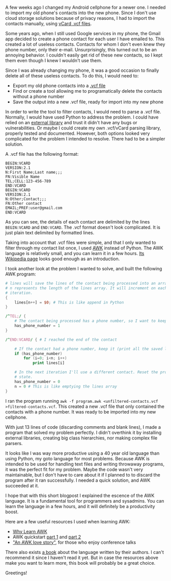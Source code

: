 <!--
.. title: Filtering my phone contacts with AWK
.. slug: filtrando-mis-contactos-del-celular-con-awk
.. date: 2021-06-26 19:38:49 UTC-03:00
.. tags: awk,unix,android
.. category: 
.. link: 
.. description: 
.. type: text
-->

A few weeks ago I changed my Android cellphone for a newer one. I needed to
import my old phone's contacts into the new phone. Since I don't use cloud
storage solutions because of privacy reasons, I had to import the contacts
manually, using [vCard .vcf files][vcf].

[vcf]: https://en.wikipedia.org/wiki/VCard

Some years ago, when I still used Google services in my phone, the Gmail app
decided to create a phone contact for each user I have emailed to. This created
a lot of useless contacts. Contacts for whom I don't even knew they phone
number, only their e-mail. Unsurprisingly, this turned out to be an annoying
behavior. I couldn't easily get rid of these new contacts, so I kept them even
though I knew I wouldn't use them.

Since I was already changing my phone, it was a good occasion to finally delete
all of these useless contacts. To do this, I would need to:

* Export my old phone contacts into a [.vcf file][vcf]
* Find or create a tool allowing me to programatically delete the contacts
  without a phone number
* Save the output into a new .vcf file, ready for import into my new phone

In order to write the tool to filter contacts, I would need to parse a .vcf
file. Normally, I would have used Python to address the problem. I could have
relied on an [external library][python-vcard] and trust it didn't have any bugs
or vulnerabilities. Or maybe I could create my own .vcf/vCard parsing library,
properly tested and documented. However, both options looked very complicated
for the problem I intended to resolve. There had to be a simpler solution.

[python-vcard]: https://gitlab.com/victor-engmark/vcard

A .vcf file has the following format:

```
BEGIN:VCARD
VERSION:2.1
N:First Name;Last name;;;
FN:Visible Name
TEL;CELL:123-456-789
END:VCARD
BEGIN:VCARD
VERSION:2.1
N:Other;Contact;;;
FN:Other contact
EMAIL;PREF:user@gmail.com
END:VCARD
```

As you can see, the details of each contact are delimited by the lines
`BEGIN:VCARD` and `END:VCARD`. The .vcf format doesn't look complicated. It is
just plain text delimited by formatted lines.

Taking into account that .vcf files were simple, and that I only wanted to
filter through my contact list once, I used [AWK][awk] instead of Python. The
AWK language is relatively small, and you can learn it in a few hours. [Its
Wikipedia page][awk] looks good enough as an introduction.

[awk]: https://en.wikipedia.org/wiki/AWK

I took another look at the problem I wanted to solve, and built the following
AWK program:

```awk
# lines will save the lines of the contact being processed into an array.
# n represents the length of the lines array. It will increment on each
# iteration.
{
    lines[n++] = $0; # This is like append in Python
}

/^TEL;/ {
    # The contact being processed has a phone number, so I want to keep it
    has_phone_number = 1
}

/^END:VCARD/ { # I reached the end of the contact

    # If the contact had a phone number, keep it (print all the saved lines)
    if (has_phone_number)
        for (i=0; i<n; i++)
            print lines[i]

    # In the next iteration I'll use a different contact. Reset the program's
    # state.
    has_phone_number = 0
    n = 0 # This is like emptying the lines array
}
```

I ran the program running `awk -f program.awk <unfiltered-contacts.vcf >filtered-contacts.vcf`.
This created a new .vcf file that only contained the contacts with a phone
number. It was ready to be imported into my new cellphone.

With just 13 lines of code (discarding comments and blank lines), I made a
program that solved my problem perfectly. I didn't overthink it by installing
external libraries, creating big class hierarchies, nor making complex file
parsers.

It looks like I was way more productive using a 40 year old language than using
Python, my goto language for most problems. Because AWK is intended to be used
for handling text files and writing throwaway programs, it was the perfect fit
for my problem. Maybe the code wasn't very maintainable, but I don't have
to care about it if I planned to to discard the program after it ran
successfully. I needed a quick solution, and AWK succeeded at it.

I hope that with this short blogpost I explained the escence of the AWK
language. It is a fundamental tool for programmers and sysadmins. You can learn
the language in a few hours, and it will definitely be a productivity boost.

Here are a few useful resources I used when learning AWK:

* [Why Learn AWK](https://blog.jpalardy.com/posts/why-learn-awk/)
* AWK quickstart
  [part 1](https://jemma.dev/blog/awk-part-1) and
  [part 2](https://jemma.dev/blog/awk-part-2)
* ["An AWK love story"](https://www.youtube.com/watch?v=IfhMUed9RSE), for those
  who enjoy conference talks

There also exists [a book][libro] about the language written by their authors. I
can't recommend it since I haven't read it yet. But in case the resources above
make you want to learn more, this book will probably be a great choice.

[libro]: https://www.goodreads.com/book/show/703101.The_AWK_Programming_Language

Greetings!
